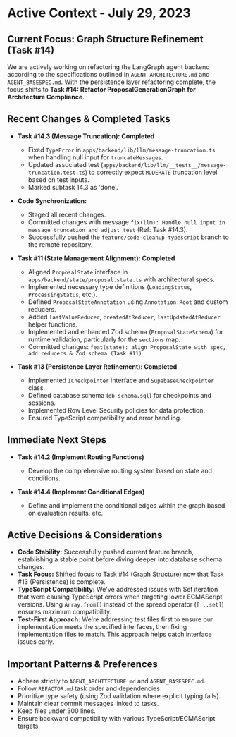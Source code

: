 # Active Context - July 29, 2023

## Current Focus: Graph Structure Refinement (Task #14)

We are actively working on refactoring the LangGraph agent backend according to the specifications outlined in `AGENT_ARCHITECTURE.md` and `AGENT_BASESPEC.md`. With the persistence layer refactoring complete, the focus shifts to **Task #14: Refactor ProposalGenerationGraph for Architecture Compliance**.

## Recent Changes & Completed Tasks

- **Task #14.3 (Message Truncation): Completed**

  - Fixed `TypeError` in `apps/backend/lib/llm/message-truncation.ts` when handling null input for `truncateMessages`.
  - Updated associated test (`apps/backend/lib/llm/__tests__/message-truncation.test.ts`) to correctly expect `MODERATE` truncation level based on test inputs.
  - Marked subtask 14.3 as 'done'.

- **Code Synchronization:**

  - Staged all recent changes.
  - Committed changes with message `fix(llm): Handle null input in message truncation and adjust test` (Ref: Task #14.3).
  - Successfully pushed the `feature/code-cleanup-typescript` branch to the remote repository.

- **Task #11 (State Management Alignment): Completed**

  - Aligned `ProposalState` interface in `apps/backend/state/proposal.state.ts` with architectural specs.
  - Implemented necessary type definitions (`LoadingStatus`, `ProcessingStatus`, etc.).
  - Defined `ProposalStateAnnotation` using `Annotation.Root` and custom reducers.
  - Added `lastValueReducer`, `createdAtReducer`, `lastUpdatedAtReducer` helper functions.
  - Implemented and enhanced Zod schema (`ProposalStateSchema`) for runtime validation, particularly for the `sections` map.
  - Committed changes: `feat(state): align ProposalState with spec, add reducers & Zod schema (Task #11)`

- **Task #13 (Persistence Layer Refinement): Completed**
  - Implemented `ICheckpointer` interface and `SupabaseCheckpointer` class.
  - Defined database schema (`db-schema.sql`) for checkpoints and sessions.
  - Implemented Row Level Security policies for data protection.
  - Ensured TypeScript compatibility and error handling.

## Immediate Next Steps

- **Task #14.2 (Implement Routing Functions)**

  - Develop the comprehensive routing system based on state and conditions.

- **Task #14.4 (Implement Conditional Edges)**
  - Define and implement the conditional edges within the graph based on evaluation results, etc.

## Active Decisions & Considerations

- **Code Stability:** Successfully pushed current feature branch, establishing a stable point before diving deeper into database schema changes.
- **Task Focus:** Shifted focus to Task #14 (Graph Structure) now that Task #13 (Persistence) is complete.
- **TypeScript Compatibility:** We've addressed issues with Set iteration that were causing TypeScript errors when targeting lower ECMAScript versions. Using `Array.from()` instead of the spread operator (`[...set]`) ensures maximum compatibility.
- **Test-First Approach:** We're addressing test files first to ensure our implementation meets the specified interfaces, then fixing implementation files to match. This approach helps catch interface issues early.

## Important Patterns & Preferences

- Adhere strictly to `AGENT_ARCHITECTURE.md` and `AGENT_BASESPEC.md`.
- Follow `REFACTOR.md` task order and dependencies.
- Prioritize type safety (using Zod validation where explicit typing fails).
- Maintain clear commit messages linked to tasks.
- Keep files under 300 lines.
- Ensure backward compatibility with various TypeScript/ECMAScript targets.
